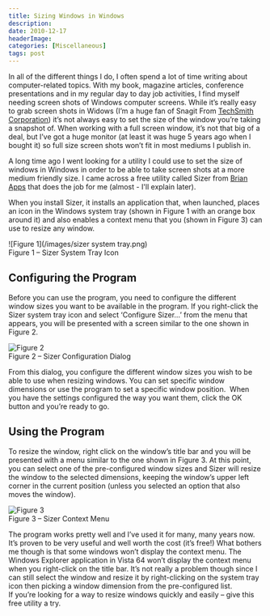 ```yaml
---
title: Sizing Windows in Windows
description: 
date: 2010-12-17
headerImage: 
categories: [Miscellaneous]
tags: post
---
```


In all of the different things I do, I often spend a lot of time writing about computer-related topics. With my book, magazine articles, conference presentations and in my regular day to day job activities, I find myself needing screen shots of Windows computer screens. While it’s really easy to grab screen shots in Widows (I’m a huge fan of Snagit From [TechSmith Corporation](https://www.techsmith.com/)) it’s not always easy to set the size of the window you’re taking a snapshot of. When working with a full screen window, it’s not that big of a deal, but I’ve got a huge monitor (at least it was huge 5 years ago when I bought it) so full size screen shots won’t fit in most mediums I publish in.

A long time ago I went looking for a utility I could use to set the size of windows in Windows in order to be able to take screen shots at a more medium friendly size. I came across a free utility called Sizer from [Brian Apps](https://www.techsmith.com/) that does the job for me (almost - I'll explain later).

When you install Sizer, it installs an application that, when launched, places an icon in the Windows system tray (shown in Figure 1 with an orange box around it) and also enables a context menu that you (shown in Figure 3) can use to resize any window.

![Figure 1](/images/sizer system tray.png)  
Figure 1 – Sizer System Tray Icon

## Configuring the Program

Before you can use the program, you need to configure the different window sizes you want to be available in the program. If you right-click the Sizer system tray icon and select ‘Configure Sizer…’ from the menu that appears, you will be presented with a screen similar to the one shown in Figure 2.  
  
![Figure 2](/images/2010/sizer-config.png)  
Figure 2 – Sizer Configuration Dialog

From this dialog, you configure the different window sizes you wish to be able to use when resizing windows. You can set specific window dimensions or use the program to set a specific window position.  When you have the settings configured the way you want them, click the OK button and you’re ready to go.

## Using the Program

To resize the window, right click on the window’s title bar and you will be presented with a menu similar to the one shown in Figure 3. At this point, you can select one of the pre-configured window sizes and Sizer will resize the window to the selected dimensions, keeping the window’s upper left corner in the current position (unless you selected an option that also moves the window).  
  
![Figure 3](/images/2010/sizer-rightclick.png)  
Figure 3 – Sizer Context Menu

The program works pretty well and I’ve used it for many, many years now. It’s proven to be very useful and well worth the cost (it’s free!) What bothers me though is that some windows won’t display the context menu. The Windows Explorer application in Vista 64 won’t display the context menu when you right-click on the title bar. It’s not really a problem though since I can still select the window and resize it by right-clicking on the system tray icon then picking a window dimension from the pre-configured list.  
If you’re looking for a way to resize windows quickly and easily – give this free utility a try.